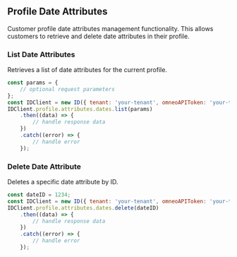 ## Profile Date Attributes

Customer profile date attributes management functionality.
This allows customers to retrieve and delete date attributes in their profile.

### List Date Attributes

Retrieves a list of date attributes for the current profile.
```javascript
const params = {
    // optional request parameters
};
const IDClient = new ID({ tenant: 'your-tenant', omneoAPIToken: 'your-token', config: {} })
IDClient.profile.attributes.dates.list(params)
    .then((data) => {
        // handle response data
    })
    .catch((error) => {
        // handle error
    });
```

### Delete Date Attribute

Deletes a specific date attribute by ID.
```javascript
const dateID = 1234;
const IDClient = new ID({ tenant: 'your-tenant', omneoAPIToken: 'your-token', config: {} })
IDClient.profile.attributes.dates.delete(dateID)
    .then((data) => {
        // handle response data
    })
    .catch((error) => {
        // handle error
    });
```